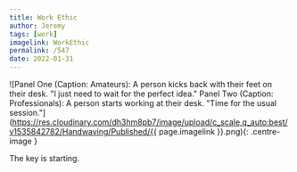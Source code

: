 ```yaml
---
title: Work Ethic
author: Jeremy
tags: [work]
imagelink: WorkEthic
permalink: /547
date: 2022-01-31
---
```


![Panel One (Caption: Amateurs): A person kicks back with their feet on their desk. "I just need to wait for the perfect idea." Panel Two (Caption: Professionals): A person starts working at their desk. "Time for the usual session."](https://res.cloudinary.com/dh3hm8pb7/image/upload/c_scale,q_auto:best/v1535842782/Handwaving/Published/{{ page.imagelink }}.png){: .centre-image }

The key is starting.

